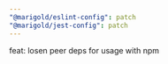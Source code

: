 ```yaml
---
"@marigold/eslint-config": patch
"@marigold/jest-config": patch
---
```


feat: losen peer deps for usage with npm
